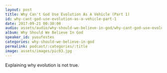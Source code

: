 ```yaml
---
layout: post
title: Why Can't God Use Evolution As A Vehicle (Part 1)
id: why-cant-god-use-evolution-as-a-vehicle-part-1
date: 2017-09-21 00:30:00
audio: assets/audio/why-should-we-believe-in-god/why-cant-god-use-evolution-as-a-vehicle-part-1.mp3
album: Why Should We Believe In God
speaker_id: yusufestes 
categories: why-should-we-believe-in-god
permalink: podcast/:categories/:title
image: assets/images/pic03.jpg
---
```


Explaining why evolution is not true.
